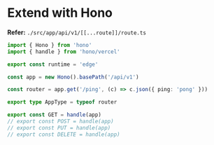 # Extend with Hono

<!--
path:src/app/api path:route.ts content:hono
-->

<!--
https://github.com/TheBinaryGuy/next-hono-lucia

https://github.com/cloudflare/workers-sdk/blob/main/packages/turbo-r2-archive/src/routes.ts

https://github.com/yicru/board/blob/main/web/src/app/api/%5B...route%5D/route.ts
https://github.com/yicru/otomo/blob/main/web/src/app/api/%5B...route%5D/route.ts
https://github.com/LightBounded/poosd_mern_assignment/blob/main/src/app/api/%5B%5B...route%5D%5D/route.ts
https://github.com/yicru/find-my-qrcode/blob/main/web/src/app/api/%5B...route%5D/route.ts

https://github.com/paraform/next-hono-rpc/tree/main/src/server/api
https://github.com/jacobgad/todo-list-api/tree/main/src/server
-->

**Refer:** `./src/app/api/v1/[[...route]]/route.ts`

```ts
import { Hono } from 'hono'
import { handle } from 'hono/vercel'

export const runtime = 'edge'

const app = new Hono().basePath('/api/v1')

const router = app.get('/ping', (c) => c.json({ ping: 'pong' }))

export type AppType = typeof router

export const GET = handle(app)
// export const POST = handle(app)
// export const PUT = handle(app)
// export const DELETE = handle(app)
```
